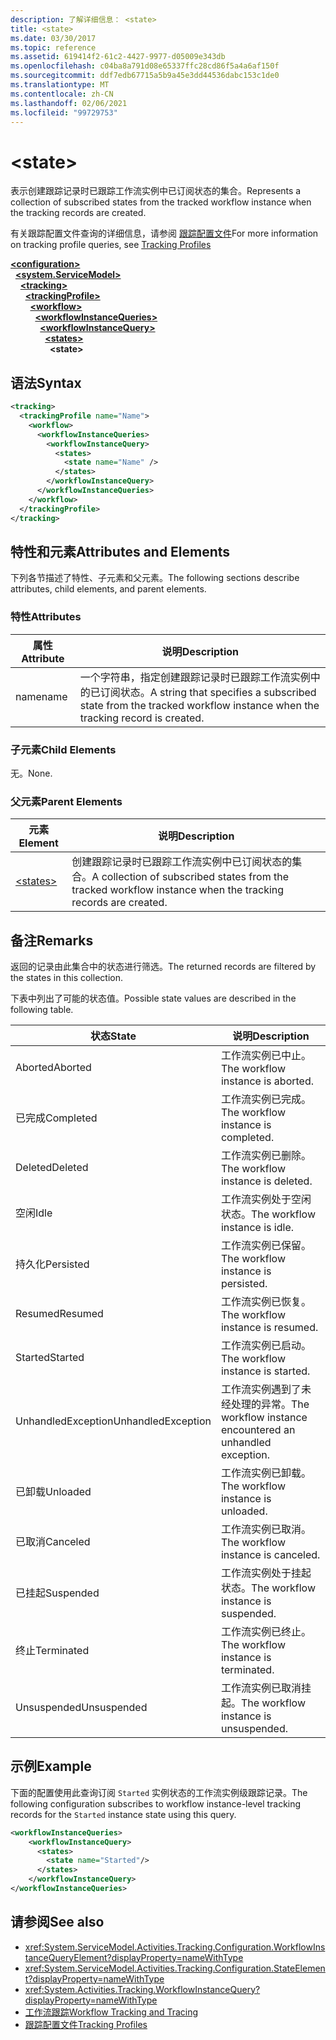 ```yaml
---
description: 了解详细信息： <state>
title: <state>
ms.date: 03/30/2017
ms.topic: reference
ms.assetid: 619414f2-61c2-4427-9977-d05009e343db
ms.openlocfilehash: c04ba8a791d08e65337ffc28cd86f5a4a6af150f
ms.sourcegitcommit: ddf7edb67715a5b9a45e3dd44536dabc153c1de0
ms.translationtype: MT
ms.contentlocale: zh-CN
ms.lasthandoff: 02/06/2021
ms.locfileid: "99729753"
---
```

# \<state>

<span data-ttu-id="2e3ca-102">表示创建跟踪记录时已跟踪工作流实例中已订阅状态的集合。</span><span class="sxs-lookup"><span data-stu-id="2e3ca-102">Represents a collection of subscribed states from the tracked workflow instance when the tracking records are created.</span></span>  
  
 <span data-ttu-id="2e3ca-103">有关跟踪配置文件查询的详细信息，请参阅 [跟踪配置文件](../../../windows-workflow-foundation/tracking-profiles.md)</span><span class="sxs-lookup"><span data-stu-id="2e3ca-103">For more information on tracking profile queries, see [Tracking Profiles](../../../windows-workflow-foundation/tracking-profiles.md)</span></span>  
  
[**\<configuration>**](../configuration-element.md)\
&nbsp;&nbsp;[**\<system.ServiceModel>**](system-servicemodel-of-workflow.md)\
&nbsp;&nbsp;&nbsp;&nbsp;[**\<tracking>**](tracking.md)\
&nbsp;&nbsp;&nbsp;&nbsp;&nbsp;&nbsp;[**\<trackingProfile>**](trackingprofile.md)\
&nbsp;&nbsp;&nbsp;&nbsp;&nbsp;&nbsp;&nbsp;&nbsp;[**\<workflow>**](workflow.md)\
&nbsp;&nbsp;&nbsp;&nbsp;&nbsp;&nbsp;&nbsp;&nbsp;&nbsp;&nbsp;[**\<workflowInstanceQueries>**](workflowinstancequeries.md)\
&nbsp;&nbsp;&nbsp;&nbsp;&nbsp;&nbsp;&nbsp;&nbsp;&nbsp;&nbsp;&nbsp;&nbsp;[**\<workflowInstanceQuery>**](workflowinstancequery.md)\
&nbsp;&nbsp;&nbsp;&nbsp;&nbsp;&nbsp;&nbsp;&nbsp;&nbsp;&nbsp;&nbsp;&nbsp;&nbsp;&nbsp;[**\<states>**](states.md)\
&nbsp;&nbsp;&nbsp;&nbsp;&nbsp;&nbsp;&nbsp;&nbsp;&nbsp;&nbsp;&nbsp;&nbsp;&nbsp;&nbsp;&nbsp;&nbsp;**\<state>**  
  
## <a name="syntax"></a><span data-ttu-id="2e3ca-104">语法</span><span class="sxs-lookup"><span data-stu-id="2e3ca-104">Syntax</span></span>  
  
```xml  
<tracking>
  <trackingProfile name="Name">
    <workflow>
      <workflowInstanceQueries>
        <workflowInstanceQuery>
          <states>
            <state name="Name" />
          </states>
        </workflowInstanceQuery>
      </workflowInstanceQueries>
    </workflow>
  </trackingProfile>
</tracking>  
```  
  
## <a name="attributes-and-elements"></a><span data-ttu-id="2e3ca-105">特性和元素</span><span class="sxs-lookup"><span data-stu-id="2e3ca-105">Attributes and Elements</span></span>  

 <span data-ttu-id="2e3ca-106">下列各节描述了特性、子元素和父元素。</span><span class="sxs-lookup"><span data-stu-id="2e3ca-106">The following sections describe attributes, child elements, and parent elements.</span></span>  
  
### <a name="attributes"></a><span data-ttu-id="2e3ca-107">特性</span><span class="sxs-lookup"><span data-stu-id="2e3ca-107">Attributes</span></span>  
  
|<span data-ttu-id="2e3ca-108">属性</span><span class="sxs-lookup"><span data-stu-id="2e3ca-108">Attribute</span></span>|<span data-ttu-id="2e3ca-109">说明</span><span class="sxs-lookup"><span data-stu-id="2e3ca-109">Description</span></span>|  
|---------------|-----------------|  
|<span data-ttu-id="2e3ca-110">name</span><span class="sxs-lookup"><span data-stu-id="2e3ca-110">name</span></span>|<span data-ttu-id="2e3ca-111">一个字符串，指定创建跟踪记录时已跟踪工作流实例中的已订阅状态。</span><span class="sxs-lookup"><span data-stu-id="2e3ca-111">A string that specifies a subscribed state from the tracked workflow instance when the tracking record is created.</span></span>|  
  
### <a name="child-elements"></a><span data-ttu-id="2e3ca-112">子元素</span><span class="sxs-lookup"><span data-stu-id="2e3ca-112">Child Elements</span></span>  

 <span data-ttu-id="2e3ca-113">无。</span><span class="sxs-lookup"><span data-stu-id="2e3ca-113">None.</span></span>  
  
### <a name="parent-elements"></a><span data-ttu-id="2e3ca-114">父元素</span><span class="sxs-lookup"><span data-stu-id="2e3ca-114">Parent Elements</span></span>  
  
|<span data-ttu-id="2e3ca-115">元素</span><span class="sxs-lookup"><span data-stu-id="2e3ca-115">Element</span></span>|<span data-ttu-id="2e3ca-116">说明</span><span class="sxs-lookup"><span data-stu-id="2e3ca-116">Description</span></span>|  
|-------------|-----------------|  
|[\<states>](states.md)|<span data-ttu-id="2e3ca-117">创建跟踪记录时已跟踪工作流实例中已订阅状态的集合。</span><span class="sxs-lookup"><span data-stu-id="2e3ca-117">A collection of subscribed states from the tracked workflow instance when the tracking records are created.</span></span>|  
  
## <a name="remarks"></a><span data-ttu-id="2e3ca-118">备注</span><span class="sxs-lookup"><span data-stu-id="2e3ca-118">Remarks</span></span>  

 <span data-ttu-id="2e3ca-119">返回的记录由此集合中的状态进行筛选。</span><span class="sxs-lookup"><span data-stu-id="2e3ca-119">The returned records are filtered by the states in this collection.</span></span>  
  
 <span data-ttu-id="2e3ca-120">下表中列出了可能的状态值。</span><span class="sxs-lookup"><span data-stu-id="2e3ca-120">Possible state values are described in the following table.</span></span>  
  
|<span data-ttu-id="2e3ca-121">状态</span><span class="sxs-lookup"><span data-stu-id="2e3ca-121">State</span></span>|<span data-ttu-id="2e3ca-122">说明</span><span class="sxs-lookup"><span data-stu-id="2e3ca-122">Description</span></span>|  
|-----------|-----------------|  
|<span data-ttu-id="2e3ca-123">Aborted</span><span class="sxs-lookup"><span data-stu-id="2e3ca-123">Aborted</span></span>|<span data-ttu-id="2e3ca-124">工作流实例已中止。</span><span class="sxs-lookup"><span data-stu-id="2e3ca-124">The workflow instance is aborted.</span></span>|  
|<span data-ttu-id="2e3ca-125">已完成</span><span class="sxs-lookup"><span data-stu-id="2e3ca-125">Completed</span></span>|<span data-ttu-id="2e3ca-126">工作流实例已完成。</span><span class="sxs-lookup"><span data-stu-id="2e3ca-126">The workflow instance is completed.</span></span>|  
|<span data-ttu-id="2e3ca-127">Deleted</span><span class="sxs-lookup"><span data-stu-id="2e3ca-127">Deleted</span></span>|<span data-ttu-id="2e3ca-128">工作流实例已删除。</span><span class="sxs-lookup"><span data-stu-id="2e3ca-128">The workflow instance is deleted.</span></span>|  
|<span data-ttu-id="2e3ca-129">空闲</span><span class="sxs-lookup"><span data-stu-id="2e3ca-129">Idle</span></span>|<span data-ttu-id="2e3ca-130">工作流实例处于空闲状态。</span><span class="sxs-lookup"><span data-stu-id="2e3ca-130">The workflow instance is idle.</span></span>|  
|<span data-ttu-id="2e3ca-131">持久化</span><span class="sxs-lookup"><span data-stu-id="2e3ca-131">Persisted</span></span>|<span data-ttu-id="2e3ca-132">工作流实例已保留。</span><span class="sxs-lookup"><span data-stu-id="2e3ca-132">The workflow instance is persisted.</span></span>|  
|<span data-ttu-id="2e3ca-133">Resumed</span><span class="sxs-lookup"><span data-stu-id="2e3ca-133">Resumed</span></span>|<span data-ttu-id="2e3ca-134">工作流实例已恢复。</span><span class="sxs-lookup"><span data-stu-id="2e3ca-134">The workflow instance is resumed.</span></span>|  
|<span data-ttu-id="2e3ca-135">Started</span><span class="sxs-lookup"><span data-stu-id="2e3ca-135">Started</span></span>|<span data-ttu-id="2e3ca-136">工作流实例已启动。</span><span class="sxs-lookup"><span data-stu-id="2e3ca-136">The workflow instance is started.</span></span>|  
|<span data-ttu-id="2e3ca-137">UnhandledException</span><span class="sxs-lookup"><span data-stu-id="2e3ca-137">UnhandledException</span></span>|<span data-ttu-id="2e3ca-138">工作流实例遇到了未经处理的异常。</span><span class="sxs-lookup"><span data-stu-id="2e3ca-138">The workflow instance encountered an unhandled exception.</span></span>|  
|<span data-ttu-id="2e3ca-139">已卸载</span><span class="sxs-lookup"><span data-stu-id="2e3ca-139">Unloaded</span></span>|<span data-ttu-id="2e3ca-140">工作流实例已卸载。</span><span class="sxs-lookup"><span data-stu-id="2e3ca-140">The workflow instance is unloaded.</span></span>|  
|<span data-ttu-id="2e3ca-141">已取消</span><span class="sxs-lookup"><span data-stu-id="2e3ca-141">Canceled</span></span>|<span data-ttu-id="2e3ca-142">工作流实例已取消。</span><span class="sxs-lookup"><span data-stu-id="2e3ca-142">The workflow instance is canceled.</span></span>|  
|<span data-ttu-id="2e3ca-143">已挂起</span><span class="sxs-lookup"><span data-stu-id="2e3ca-143">Suspended</span></span>|<span data-ttu-id="2e3ca-144">工作流实例处于挂起状态。</span><span class="sxs-lookup"><span data-stu-id="2e3ca-144">The workflow instance is suspended.</span></span>|  
|<span data-ttu-id="2e3ca-145">终止</span><span class="sxs-lookup"><span data-stu-id="2e3ca-145">Terminated</span></span>|<span data-ttu-id="2e3ca-146">工作流实例已终止。</span><span class="sxs-lookup"><span data-stu-id="2e3ca-146">The workflow instance is terminated.</span></span>|  
|<span data-ttu-id="2e3ca-147">Unsuspended</span><span class="sxs-lookup"><span data-stu-id="2e3ca-147">Unsuspended</span></span>|<span data-ttu-id="2e3ca-148">工作流实例已取消挂起。</span><span class="sxs-lookup"><span data-stu-id="2e3ca-148">The workflow instance is unsuspended.</span></span>|  
  
## <a name="example"></a><span data-ttu-id="2e3ca-149">示例</span><span class="sxs-lookup"><span data-stu-id="2e3ca-149">Example</span></span>  

 <span data-ttu-id="2e3ca-150">下面的配置使用此查询订阅 `Started` 实例状态的工作流实例级跟踪记录。</span><span class="sxs-lookup"><span data-stu-id="2e3ca-150">The following configuration subscribes to workflow instance-level tracking records for the `Started` instance state using this query.</span></span>  
  
```xml  
<workflowInstanceQueries>  
    <workflowInstanceQuery>  
      <states>  
        <state name="Started"/>  
      </states>  
    </workflowInstanceQuery>  
</workflowInstanceQueries>  
```  
  
## <a name="see-also"></a><span data-ttu-id="2e3ca-151">请参阅</span><span class="sxs-lookup"><span data-stu-id="2e3ca-151">See also</span></span>

- <xref:System.ServiceModel.Activities.Tracking.Configuration.WorkflowInstanceQueryElement?displayProperty=nameWithType>
- <xref:System.ServiceModel.Activities.Tracking.Configuration.StateElement?displayProperty=nameWithType>
- <xref:System.Activities.Tracking.WorkflowInstanceQuery?displayProperty=nameWithType>
- [<span data-ttu-id="2e3ca-152">工作流跟踪</span><span class="sxs-lookup"><span data-stu-id="2e3ca-152">Workflow Tracking and Tracing</span></span>](../../../windows-workflow-foundation/workflow-tracking-and-tracing.md)
- [<span data-ttu-id="2e3ca-153">跟踪配置文件</span><span class="sxs-lookup"><span data-stu-id="2e3ca-153">Tracking Profiles</span></span>](../../../windows-workflow-foundation/tracking-profiles.md)
